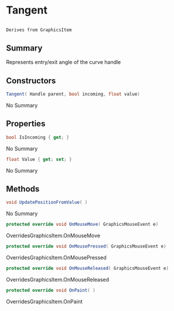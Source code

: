 # Tangent

## 
```c#
Derives from GraphicsItem
```

## Summary

Represents entry/exit angle of the curve handle
## Constructors

```c#
Tangent( Handle parent, bool incoming, float value) 
```
No Summary
## Properties

```c#
bool IsIncoming { get; } 
```
No Summary
```c#
float Value { get; set; } 
```
No Summary
## Methods

```c#
void UpdatePositionFromValue( ) 
```
No Summary
```c#
protected override void OnMouseMove( GraphicsMouseEvent e) 
```
OverridesGraphicsItem.OnMouseMove
```c#
protected override void OnMousePressed( GraphicsMouseEvent e) 
```
OverridesGraphicsItem.OnMousePressed
```c#
protected override void OnMouseReleased( GraphicsMouseEvent e) 
```
OverridesGraphicsItem.OnMouseReleased
```c#
protected override void OnPaint( ) 
```
OverridesGraphicsItem.OnPaint
